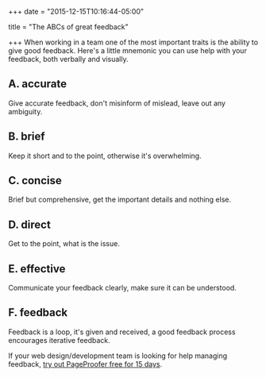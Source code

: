 +++
date = "2015-12-15T10:16:44-05:00"

title = "The ABCs of great feedback"

+++
When working in a team one of the most important traits is the ability to give good feedback. Here's a little mnemonic you can use help with your feedback, both verbally and visually.
<!--more-->
## A. accurate
Give accurate feedback, don't misinform of mislead, leave out any ambiguity.

## B. brief
Keep it short and to the point, otherwise it's overwhelming.

## C. concise
Brief but comprehensive, get the important details and nothing else.

## D. direct
Get to the point, what is the issue.

## E. effective
Communicate your feedback clearly, make sure it can be understood.

## F. feedback
Feedback is a loop, it's given and received, a good feedback process encourages iterative feedback.

If your web design/development team is looking for help managing feedback, [try out PageProofer free for 15 days](/sign-up).


